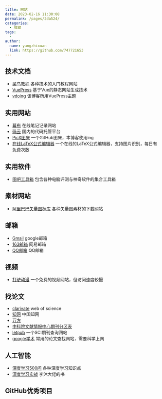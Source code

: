 ```yaml
---
title: 网站
date: 2023-02-16 11:30:08
permalink: /pages/2da524/
categories:
  - 收藏
tags:
  - 
author: 
  name: yangzhixuan
  link: https://github.com/747721653
---
```


## 技术文档
* [菜鸟教程](https://www.runoob.com/) 各种技术的入门教程网站
* [VuePress](https://v2.vuepress.vuejs.org/zh/) 基于Vue的静态网站生成技术
* [vdoing](https://doc.xugaoyi.com/) 该博客所用VuePress主题

## 实用网站
* [幕布](https://mubu.com/home) 在线笔记记录网站
* [码云](https://gitee.com/) 国内的代码托管平台
* [PicX图床](https://picx.xpoet.cn/#/upload) 一个GitHub图床，本博客使用ing
* [在线LaTeX公式编辑器](https://www.latexlive.com/home) 一个在线的LaTeX公式编辑器，支持图片识别，每日有免费次数

## 实用软件
* [图吧工具箱](http://www.tbtool.cn/) 包含各种电脑评测与神奇软件的集合工具箱

## 素材网站
* [阿里巴巴矢量图标库](https://www.iconfont.cn/) 各种矢量图素材的下载网站


## 邮箱
* [Gmail](https://mail.google.com/) google邮箱
* [163邮箱](https://mail.163.com/) 网易邮箱
* [QQ邮箱](https://mail.qq.com/) QQ邮箱

## 视频
* [打驴动漫](https://www.dqsj.cc/) 一个免费的视频网站，但访问速度较慢

## 找论文
* [clarivate](https://access.clarivate.com/) web of science
* [知网](https://www.cnki.net/) 中国知网
* [万方](https://www.wanfangdata.com.cn/index.html) 
* [中科院文献情报中心期刊分区表](https://www.fenqubiao.com/Default.aspx)
* [letpub](https://www.letpub.com.cn/index.php?page=journalapp) 一个SCI期刊查询网站
* [google学术](https://scholar.google.com/) 常用的论文查找网站，需要科学上网

## 人工智能
* [深度学习500问](https://scutan90.github.io/DeepLearning-500-questions/#/) 各种深度学习知识点
* [深度学习实战](https://zh-v2.d2l.ai/index.html) 李沐大佬的书

## GitHub优秀项目



